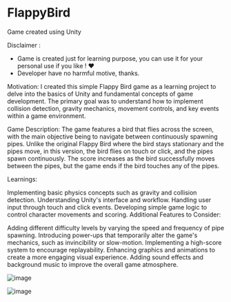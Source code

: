 # FlappyBird
Game created using Unity

Disclaimer :
- Game is created just for learning purpose, you can use it for your personal use if you like ! ❤
- Developer have no harmful motive, thanks.

Motivation:
I created this simple Flappy Bird game as a learning project to delve into the basics of Unity and fundamental concepts of game development. The primary goal was to understand how to implement collision detection, gravity mechanics, movement controls, and key events within a game environment.

Game Description:
The game features a bird that flies across the screen, with the main objective being to navigate between continuously spawning pipes. Unlike the original Flappy Bird where the bird stays stationary and the pipes move, in this version, the bird flies on touch or click, and the pipes spawn continuously. The score increases as the bird successfully moves between the pipes, but the game ends if the bird touches any of the pipes.

Learnings:

Implementing basic physics concepts such as gravity and collision detection.
Understanding Unity's interface and workflow.
Handling user input through touch and click events.
Developing simple game logic to control character movements and scoring.
Additional Features to Consider:

Adding different difficulty levels by varying the speed and frequency of pipe spawning.
Introducing power-ups that temporarily alter the game's mechanics, such as invincibility or slow-motion.
Implementing a high-score system to encourage replayability.
Enhancing graphics and animations to create a more engaging visual experience.
Adding sound effects and background music to improve the overall game atmosphere.

![image](https://github.com/user-attachments/assets/e622f310-b1bd-4e76-a60c-bd4f840cb8f4)

![image](https://github.com/user-attachments/assets/5ed34c1c-1267-4cfa-a648-f1247a0acfe8)


